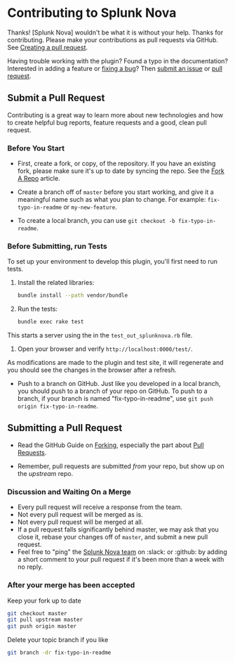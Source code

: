 # Contributing to Splunk Nova

Thanks! [Splunk Nova] wouldn't be what it is without your help. Thanks for contributing.
Please make your contributions as pull requests via GitHub.
See [Creating a pull request][pr].

Having trouble working with the plugin? Found a typo in the documentation?
Interested in adding a feature or [fixing a bug](https://github.com/splunknova/fluentd/issues)?
Then [submit an issue](https://github.com/splunknova/fluentd/issues/new)
or [pull request](https://help.github.com/articles/using-pull-requests/).

## Submit a Pull Request

Contributing is a great way to learn more about new technologies and how to create helpful bug reports,
feature requests and a good, clean pull request.

### Before You Start

- First, create a fork, or copy, of the repository. If you have an existing fork, please make sure it's up to date by syncing the repo. See the [Fork A Repo](https://help.github.com/articles/fork-a-repo) article.

- Create a branch off of `master` before you start working, and give it a meaningful name such as what you plan to change. For example: `fix-typo-in-readme` or `my-new-feature`.
- To create a local branch, you can use `git checkout -b fix-typo-in-readme`.

### Before Submitting, run Tests

To set up your environment to develop this plugin, you'll first need to run tests.

1. Install the related libraries:

   ```bash
   bundle install --path vendor/bundle
   ```

1. Run the tests:

   ```bash
   bundle exec rake test
   ```

This starts a server using the in the `test_out_splunknova.rb` file.

1. Open your browser and verify `http://localhost:0000/test/`.

As modifications are made to the plugin and test site, it will regenerate and you should see the changes in the browser after a refresh.

- Push to a branch on GitHub. Just like you developed in a local branch, you should push to a branch of your repo on GitHub. To push to a branch,
  if your branch is named "fix-typo-in-readme", use `git push origin fix-typo-in-readme`.

## Submitting a Pull Request

- Read the GitHub Guide on [Forking](https://guides.github.com/activities/forking/), especially the part about
  [Pull Requests](https://guides.github.com/activities/forking/#making-a-pull-request).

- Remember, pull requests are submitted *from* your repo, but show up on the *upstream* repo.

### Discussion and Waiting On a Merge

- Every pull request will receive a response from the team.
- Not every pull request will be merged as is.
- Not every pull request will be merged at all.
- If a pull request falls significantly behind master, we may ask that you close it, rebase your changes off of `master`, and submit a new pull request.
- Feel free to "ping" the [Splunk Nova team][slacknova] on :slack: or :github: by adding a short comment to your pull request
  if it's been more than a week with no reply.

### After your merge has been accepted

Keep your fork up to date

```bash
git checkout master
git pull upstream master
git push origin master
```

Delete your topic branch if you like

```bash
git branch -dr fix-typo-in-readme
```

[pr]: https://help.github.com/articles/creating-a-pull-request/
[slacknova]: https://splunknova.slack.com/
[splunknova]: https://splunknova.com/
